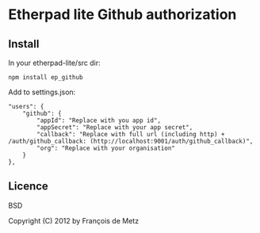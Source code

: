 # Etherpad lite Github authorization

## Install

In your etherpad-lite/src dir:

    npm install ep_github

Add to settings.json:

    "users": {
        "github": {
            "appId": "Replace with you app id",
            "appSecret": "Replace with your app secret",
            "callback": "Replace with full url (including http) + /auth/github_callback: (http://localhost:9001/auth/github_callback)",
            "org": "Replace with your organisation"
        }
    },

## Licence

BSD

Copyright (C) 2012 by François de Metz
